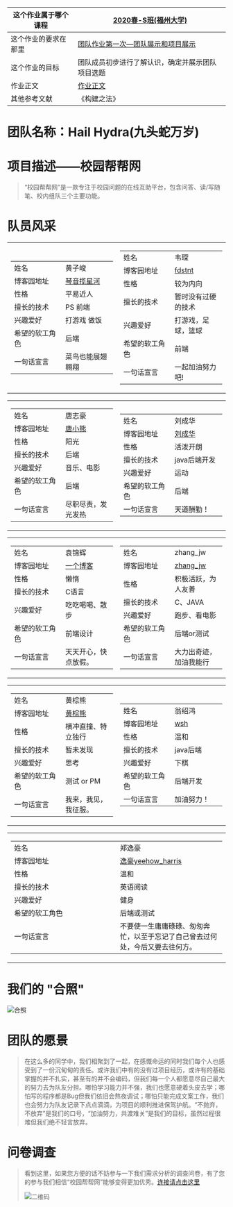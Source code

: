 | 这个作业属于哪个课程 | [2020春-S班(福州大学)](https://edu.cnblogs.com/campus/fzu/2020SPRINGS) |
| -------------------- | ------------------------------------------------------------ |
| 这个作业的要求在那里 | [团队作业第一次—团队展示和项目展示](https://edu.cnblogs.com/campus/fzu/2020SPRINGS/homework/10430) |
| 这个作业的目标       | 团队成员初步进行了解认识，确定并展示团队项目选题             |
| 作业正文             | [作业正文](https://www.cnblogs.com/HailHydra/p/12443064.html) |
| 其他参考文献         | 《构建之法》                                                 |

# 团队名称：Hail Hydra(九头蛇万岁)



# 项目描述——校园帮帮网

> “校园帮帮网”是一款专注于校园问题的在线互助平台，包含问答、读/写随笔、校内组队三个主要功能。



# 队员风采

<table width = "100%">
    <tr>
        <td width="50%">
            <table width="100%">
    			<tr>
        			<td width="50%">姓名</td>
        			<td width="50%">黄子峻</td>
    			</tr>
     			<tr>
        			<td>博客园地址</td>
        			<td><a href="https://home.cnblogs.com/u/qhblog010/">琴音揽星河</a></td>
    			</tr>
     			<tr>
        			<td>性格</td>
        			<td>平易近人</td>
    			</tr>
     			<tr>
        			<td>擅长的技术</td>
        			<td>PS 前端</td>
    			</tr>
     			<tr>
        			<td>兴趣爱好</td>
        			<td> 打游戏 做饭</td>
    			</tr>
     			<tr>
        			<td>希望的软工角色</td>
        			<td>后端</td>
    			</tr>
     			<tr>
        			<td>一句话宣言</td>
        			<td> 菜鸟也能展翅翱翔</td>
    			</tr>
			</table>
        </td>
        <td width="50%">
            <table width="100%">
    			<tr>
        			<td width="50%">姓名</td>
        			<td width="50%">韦琛</td>
    			</tr>
     			<tr>
        			<td>博客园地址</td>
        			<td><a href="https://www.cnblogs.com/fdstnt/?tdsourcetag=s_pctim_aiomsg">fdstnt</a></td>
    			</tr>
     			<tr>
        			<td>性格</td>
        			<td>较为内向</td>
    			</tr>
     			<tr>
        			<td>擅长的技术</td>
        			<td>暂时没有过硬的技术</td>
    			</tr>
     			<tr>
        			<td>兴趣爱好</td>
        			<td>打游戏，足球，篮球</td>
    			</tr>
     			<tr>
        			<td>希望的软工角色</td>
        			<td>前端</td>
    			</tr>
     			<tr>
        			<td>一句话宣言</td>
                    <td>一起加油努力吧!</td>
    			</tr>
			</table>
        </td>
    </tr>
</table>



<table width = "100%">
    <tr>
        <td width="50%">
            <table width="100%">
    			<tr>
        			<td width="50%">姓名</td>
        			<td width="50%">唐志豪</td>
    			</tr>
     			<tr>
        			<td>博客园地址</td>
        			<td><a href="https://www.cnblogs.com/tangxiaoxiong/">唐小熊</a></td>
    			</tr>
     			<tr>
        			<td>性格</td>
        			<td>阳光</td>
    			</tr>
     			<tr>
        			<td>擅长的技术</td>
        			<td>后端</td>
    			</tr>
     			<tr>
        			<td>兴趣爱好</td>
        			<td>音乐、电影</td>
    			</tr>
     			<tr>
        			<td>希望的软工角色</td>
        			<td>后端</td>
    			</tr>
     			<tr>
        			<td>一句话宣言</td>
        			<td>尽职尽责，发光发热</td>
    			</tr>
			</table>
        </td>
        <td width="50%">
            <table width="100%">
    			<tr>
        			<td width="50%">姓名</td>
        			<td width="50%">刘成华</td>
    			</tr>
     			<tr>
        			<td>博客园地址</td>
                    <td><a href="https://www.cnblogs.com/liuchenghua/">刘成华</a></td>
    			</tr>
     			<tr>
        			<td>性格</td>
        			<td>活泼开朗</td>
    			</tr>
     			<tr>
        			<td>擅长的技术</td>
        			<td>java后端开发</td>
    			</tr>
     			<tr>
        			<td>兴趣爱好</td>
        			<td>运动</td>
    			</tr>
     			<tr>
        			<td>希望的软工角色</td>
        			<td>后端</td>
    			</tr>
     			<tr>
        			<td>一句话宣言</td>
        			<td>天道酬勤！</td>
    			</tr>
			</table>
        </td>
    </tr>
</table>

<table width = "100%">
    <tr>
        <td width="50%">
            <table width="100%">
    			<tr>
        			<td width="50%">姓名</td>
        			<td width="50%">袁锦辉</td>
    			</tr>
     			<tr>
        			<td>博客园地址</td>
        			<td><a href="https://www.cnblogs.com/ginphy/">一个博客</a></td>
    			</tr>
     			<tr>
        			<td>性格</td>
        			<td>懒惰</td>
    			</tr>
     			<tr>
        			<td>擅长的技术</td>
        			<td>C语言</td>
    			</tr>
     			<tr>
        			<td>兴趣爱好</td>
        			<td>吃吃喝喝、散步</td>
    			</tr>
     			<tr>
        			<td>希望的软工角色</td>
        			<td>前端设计</td>
    			</tr>
     			<tr>
        			<td>一句话宣言</td>
        			<td>天天开心，快点放假。</td>
    			</tr>
			</table>
        </td>
        <td width="50%">
            <table width="100%">
    			<tr>
        			<td width="50%">姓名</td>
        			<td width="50%">zhang_jw</td>
    			</tr>
     			<tr>
        			<td>博客园地址</td>
        			<td><a href="https://www.cnblogs.com/zjwblogs">zhang_jw</a></td>
    			</tr>
     			<tr>
        			<td>性格</td>
        			<td>积极活跃，为人友善</td>
    			</tr>
     			<tr>
        			<td>擅长的技术</td>
        			<td>C、JAVA</td>
    			</tr>
     			<tr>
        			<td>兴趣爱好</td>
        			<td>跑步、看电影</td>
    			</tr>
     			<tr>
        			<td>希望的软工角色</td>
        			<td>后端or测试</td>
    			</tr>
     			<tr>
        			<td>一句话宣言</td>
        			<td>大力出奇迹，加油我能行</td>
    			</tr>
			</table>
        </td>
    </tr>
</table>

<table width = "100%">
    <tr>
        <td width="50%">
            <table width="100%">
    			<tr>
        			<td width="50%">姓名</td>
        			<td width="50%">黄棕熊</td>
    			</tr>
     			<tr>
        			<td>博客园地址</td>
        			<td><a href="https://www.cnblogs.com/021700613h/">黄棕熊</a></td>
    			</tr>
     			<tr>
        			<td>性格</td>
        			<td>横冲直撞、特立独行</td>
    			</tr>
     			<tr>
        			<td>擅长的技术</td>
        			<td>暂未发现</td>
    			</tr>
     			<tr>
        			<td>兴趣爱好</td>
        			<td>思考</td>
    			</tr>
     			<tr>
        			<td>希望的软工角色</td>
        			<td>测试 or PM</td>
    			</tr>
     			<tr>
        			<td>一句话宣言</td>
        			<td>我来，我见，我征服。</td>
    			</tr>
			</table>
        </td>
        <td width="50%">
            <table width="100%">
    			<tr>
        			<td width="50%">姓名</td>
        			<td width="50%">翁绍鸿</td>
    			</tr>
     			<tr>
        			<td>博客园地址</td>
        			<td><a href="https://www.cnblogs.com/wshbolgs/">wsh</a></td>
    			</tr>
     			<tr>
        			<td>性格</td>
        			<td>温和</td>
    			</tr>
     			<tr>
        			<td>擅长的技术</td>
        			<td>java后端</td>
    			</tr>
     			<tr>
        			<td>兴趣爱好</td>
        			<td>下棋</td>
    			</tr>
     			<tr>
        			<td>希望的软工角色</td>
        			<td>后端开发</td>
    			</tr>
     			<tr>
        			<td>一句话宣言</td>
        			<td>加油努力！</td>
    			</tr>
			</table>
        </td>
    </tr>
</table>

<table width = "100%">
    <tr>
        <td>
            <table width="100%">
    			<tr>
        			<td width="50%">姓名</td>
        			<td width="50%">郑逸豪</td>
    			</tr>
     			<tr>
        			<td>博客园地址</td>
        			<td><a href="https://www.cnblogs.com/yeehowharris/">逸豪yeehow_harris</a></td>
    			</tr>
     			<tr>
        			<td>性格</td>
        			<td>温和</td>
    			</tr>
     			<tr>
        			<td>擅长的技术</td>
        			<td>英语阅读</td>
    			</tr>
     			<tr>
        			<td>兴趣爱好</td>
        			<td>健身</td>
    			</tr>
     			<tr>
        			<td>希望的软工角色</td>
        			<td>后端或测试</td>
    			</tr>
     			<tr>
        			<td>一句话宣言</td>
        			<td>不要使一生庸庸碌碌、匆匆奔忙，以至于忘记了自己曾去过何处，今后又要去往何方。</td>
    			</tr>
			</table>
        </td>
    </tr>
</table>

# 我们的 "合照"

![合照](https://images.cnblogs.com/cnblogs_com/HailHydra/1664125/o_200308092528%E5%90%88%E7%85%A7.png)



# 团队的愿景

> 在这么多的同学中，我们相聚到了一起，在感慨命运的同时我们每个人也感受到了一份沉甸甸的责任。或许我们中有的没有过项目经历，或许有的基础掌握的并不扎实，甚至有的并不会编码，但我们每一个人都愿意尽自己最大的努力去为队友分担。哪怕学习能力并不强，我们也愿意硬着头皮去学；哪怕写的程序都是Bug但我们依旧会熬夜调试；哪怕只能完成文案工作，我们也会努力为队友记录下点点滴滴，为项目的顺利推进保驾护航。“不抛弃，不放弃”是我们的口号，“加油努力，共渡难关”是我们的目标，虽然过程很难但我们绝不轻言放弃。



#  问卷调查

> 看到这里，如果您方便的话不妨参与一下我们需求分析的调查问卷，有了您的参与我们相信“校园帮帮网”能够变得更加优秀。[连接请点击这里](https://www.wjx.cn/jq/62645424.aspx)
>
> ![二维码](https://images.cnblogs.com/cnblogs_com/HailHydra/1664125/o_200308111340%E9%9C%80%E6%B1%82%E5%88%86%E6%9E%90%E8%B0%83%E6%9F%A5%E9%97%AE%E5%8D%B7.png)